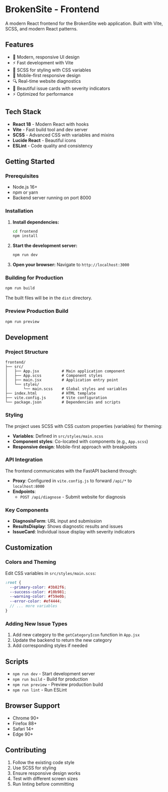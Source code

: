 # BrokenSite - Frontend

A modern React frontend for the BrokenSite web application. Built with Vite, SCSS, and modern React patterns.

## Features

- 🎨 Modern, responsive UI design
- ⚡ Fast development with Vite
- 🎯 SCSS for styling with CSS variables
- 📱 Mobile-first responsive design
- 🔍 Real-time website diagnostics
- 🎨 Beautiful issue cards with severity indicators
- ⚡ Optimized for performance

## Tech Stack

- **React 18** - Modern React with hooks
- **Vite** - Fast build tool and dev server
- **SCSS** - Advanced CSS with variables and mixins
- **Lucide React** - Beautiful icons
- **ESLint** - Code quality and consistency

## Getting Started

### Prerequisites

- Node.js 16+ 
- npm or yarn
- Backend server running on port 8000

### Installation

1. **Install dependencies:**
   ```bash
   cd frontend
   npm install
   ```

2. **Start the development server:**
   ```bash
   npm run dev
   ```

3. **Open your browser:**
   Navigate to `http://localhost:3000`

### Building for Production

```bash
npm run build
```

The built files will be in the `dist` directory.

### Preview Production Build

```bash
npm run preview
```

## Development

### Project Structure

```
frontend/
├── src/
│   ├── App.jsx          # Main application component
│   ├── App.scss         # Component styles
│   ├── main.jsx         # Application entry point
│   └── styles/
│       └── main.scss    # Global styles and variables
├── index.html           # HTML template
├── vite.config.js       # Vite configuration
└── package.json         # Dependencies and scripts
```

### Styling

The project uses SCSS with CSS custom properties (variables) for theming:

- **Variables**: Defined in `src/styles/main.scss`
- **Component styles**: Co-located with components (e.g., `App.scss`)
- **Responsive design**: Mobile-first approach with breakpoints

### API Integration

The frontend communicates with the FastAPI backend through:

- **Proxy**: Configured in `vite.config.js` to forward `/api/*` to `localhost:8000`
- **Endpoints**: 
  - `POST /api/diagnose` - Submit website for diagnosis

### Key Components

- **DiagnosisForm**: URL input and submission
- **ResultsDisplay**: Shows diagnostic results and issues
- **IssueCard**: Individual issue display with severity indicators

## Customization

### Colors and Theming

Edit CSS variables in `src/styles/main.scss`:

```scss
:root {
  --primary-color: #3b82f6;
  --success-color: #10b981;
  --warning-color: #f59e0b;
  --error-color: #ef4444;
  // ... more variables
}
```

### Adding New Issue Types

1. Add new category to the `getCategoryIcon` function in `App.jsx`
2. Update the backend to return the new category
3. Add corresponding styles if needed

## Scripts

- `npm run dev` - Start development server
- `npm run build` - Build for production
- `npm run preview` - Preview production build
- `npm run lint` - Run ESLint

## Browser Support

- Chrome 90+
- Firefox 88+
- Safari 14+
- Edge 90+

## Contributing

1. Follow the existing code style
2. Use SCSS for styling
3. Ensure responsive design works
4. Test with different screen sizes
5. Run linting before committing
